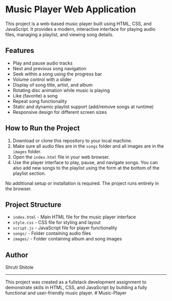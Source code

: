 # Music Player Web Application

This project is a web-based music player built using HTML, CSS, and JavaScript. It provides a modern, interactive interface for playing audio files, managing a playlist, and viewing song details.

## Features

- Play and pause audio tracks
- Next and previous song navigation
- Seek within a song using the progress bar
- Volume control with a slider
- Display of song title, artist, and album
- Rotating disc animation while music is playing
- Like (favorite) a song
- Repeat song functionality
- Static and dynamic playlist support (add/remove songs at runtime)
- Responsive design for different screen sizes

## How to Run the Project

1. Download or clone this repository to your local machine.
2. Make sure all audio files are in the `songs` folder and all images are in the `images` folder.
3. Open the `index.html` file in your web browser.
4. Use the player interface to play, pause, and navigate songs. You can also add new songs to the playlist using the form at the bottom of the playlist section.

No additional setup or installation is required. The project runs entirely in the browser.

## Project Structure

- `index.html` - Main HTML file for the music player interface
- `style.css` - CSS file for styling and layout
- `script.js` - JavaScript file for player functionality
- `songs/` - Folder containing audio files
- `images/` - Folder containing album and song images

## Author

Shruti Shitole

---

This project was created as a fullstack development assignment to demonstrate skills in HTML, CSS, and JavaScript by building a fully functional and user-friendly music player.
#   M u s i c - P l a y e r  
 